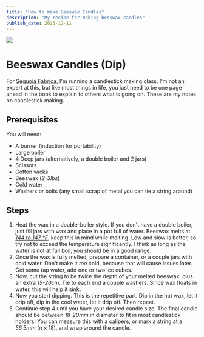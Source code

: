 ```yaml
---
title: "How to make Beeswax Candles"
description: "My recipe for making beeswax candles"
publish_date: 2023-12-11
---
```


![](../../images/candlesticks.jpg)
# Beeswax Candles (Dip)

For [Sequoia Fabrica](https://sequoiafabrica.org), I'm running a candlestick making class. I'm not an expert at this, but like most things in life, you just need to be one page ahead in the book to explain to others what is going on. These are my notes on candlestick making.

## Prerequisites
You will need:
- A burner (induction for portability)
- Large boiler
- 4 Deep jars (alternatively, a double boiler and 2 jars)
- Scissors
- Cotton wicks
- Beeswax (_2-3lbs_)
- Cold water
- Washers or bolts (any small scrap of metal you can tie a string around)

## Steps
1. Heat the wax in a double-boiler style. If you don't have a double boiler, just fill jars with wax and place in a pot full of water. Beeswax melts at _[144 to 147 °F](https://en.wikipedia.org/wiki/Beeswax)_, keep this in mind while melting. Low and slow is better, so try not to exceed the temperature significantly. I think as long as the water is not at full boil, you should be in a good range.
2. Once the wax is fully melted, prepare a container, or a couple jars with cold water. Don't make it _too_ cold, because that will cause issues later. Get some tap water, add one or two ice cubes.
3. Now, cut the string to be twice the depth of your melted beeswax, plus an extra _15-20cm_. Tie to each end a couple washers. Since wax floats in water, this will help it sink.
4. Now you start dipping. This is the repetitive part. Dip in the hot wax, let it drip off, dip in the cool water, let it drip off. Then repeat. 
5. Continue step 4 until you have your desired candle size. The final candle should be between _18-20mm_ in diameter to fit in most candlestick holders. You can measure this with a calipers, or mark a string at a _56.5mm_ ($\pi \times 18$), and wrap around the candle.
